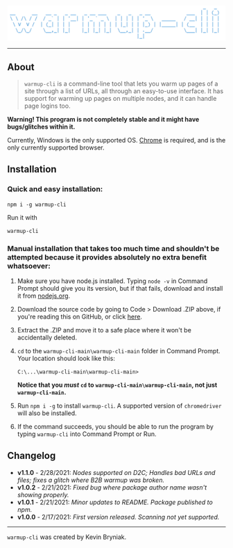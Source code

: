 ![](./title.png)

---

## About

> `warmup-cli` is a command-line tool that lets you warm up pages of a site through a list of URLs, all through an easy-to-use interface. It has support for warming up pages on multiple nodes, and it can handle page logins too.

**Warning! This program is not completely stable and it might have bugs/glitches within it.**

Currently, Windows is the only supported OS. [Chrome](https://chrome.com/) is required, and is the only currently supported browser.

## Installation

### Quick and easy installation:

```
npm i -g warmup-cli
```

Run it with

```
warmup-cli
```

### Manual installation that takes too much time and shouldn't be attempted because it provides absolutely no extra benefit whatsoever:

1. Make sure you have node.js installed. Typing `node -v` in Command Prompt should give you its version, but if that fails, download and install it from [nodejs.org](https://nodejs.org).

2. Download the source code by going to Code > Download .ZIP above, if you're reading this on GitHub, or click [here](https://github.com/marsnebulasoup/warmup-cli/archive/main.zip).

3. Extract the .ZIP and move it to a safe place where it won't be accidentally deleted.

4. `cd` to the `warmup-cli-main\warmup-cli-main` folder in Command Prompt. Your location should look like this:

   ```
   C:\...\warmup-cli-main\warmup-cli-main>
   ```

   **Notice that you *must* `cd` to `warmup-cli-main\warmup-cli-main`, not just `warmup-cli-main`.**

5. Run `npm i -g` to install `warmup-cli`. A supported version of `chromedriver` will also be installed.

6. If the command succeeds, you should be able to run the program by typing `warmup-cli` into Command Prompt or Run.

## Changelog

- **v1.1.0** - 2/28/2021: *Nodes supported on D2C; Handles bad URLs and files; fixes a glitch where B2B warmup was broken.*
- **v1.0.2** - 2/21/2021: *Fixed bug where package author name wasn't showing properly.*
- **v1.0.1** - 2/21/2021: *Minor updates to README. Package published to npm.*
- **v1.0.0** - 2/17/2021: *First version released. Scanning not yet supported.*

---

`warmup-cli` was created by Kevin Bryniak.

